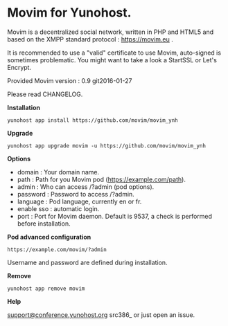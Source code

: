 Movim for Yunohost.
==========

Movim is a decentralized social network, written in PHP and HTML5 and based on the XMPP standard protocol : https://movim.eu .

It is recommended to use a "valid" certificate to use Movim, auto-signed is sometimes problematic. You might want to take a look a StartSSL or Let's Encrypt.

Provided Movim version : 0.9 git2016-01-27

Please read CHANGELOG.

**Installation**

    yunohost app install https://github.com/movim/movim_ynh

**Upgrade**

    yunohost app upgrade movim -u https://github.com/movim/movim_ynh

**Options**

* domain : Your domain name.
* path : Path for you Movim pod (https://example.com/path).
* admin : Who can access /?admin (pod options).
* password : Password to access /?admin.
* language : Pod language, currently en or fr.
* enable sso : automatic login.
* port : Port for Movim daemon. Default is 9537, a check is performed before installation.

**Pod advanced configuration**

    https://example.com/movim/?admin

Username and password are defined during installation.

**Remove**

    yunohost app remove movim

**Help**

support@conference.yunohost.org src386_ or just open an issue.
